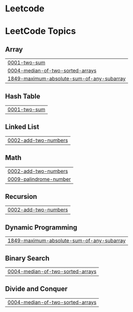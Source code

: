 # Leetcode
<!---LeetCode Topics Start-->
# LeetCode Topics
## Array
|  |
| ------- |
| [0001-two-sum](https://github.com/godson2607/Leetcode/tree/master/0001-two-sum) |
| [0004-median-of-two-sorted-arrays](https://github.com/godson2607/Leetcode/tree/master/0004-median-of-two-sorted-arrays) |
| [1849-maximum-absolute-sum-of-any-subarray](https://github.com/godson2607/Leetcode/tree/master/1849-maximum-absolute-sum-of-any-subarray) |
## Hash Table
|  |
| ------- |
| [0001-two-sum](https://github.com/godson2607/Leetcode/tree/master/0001-two-sum) |
## Linked List
|  |
| ------- |
| [0002-add-two-numbers](https://github.com/godson2607/Leetcode/tree/master/0002-add-two-numbers) |
## Math
|  |
| ------- |
| [0002-add-two-numbers](https://github.com/godson2607/Leetcode/tree/master/0002-add-two-numbers) |
| [0009-palindrome-number](https://github.com/godson2607/Leetcode/tree/master/0009-palindrome-number) |
## Recursion
|  |
| ------- |
| [0002-add-two-numbers](https://github.com/godson2607/Leetcode/tree/master/0002-add-two-numbers) |
## Dynamic Programming
|  |
| ------- |
| [1849-maximum-absolute-sum-of-any-subarray](https://github.com/godson2607/Leetcode/tree/master/1849-maximum-absolute-sum-of-any-subarray) |
## Binary Search
|  |
| ------- |
| [0004-median-of-two-sorted-arrays](https://github.com/godson2607/Leetcode/tree/master/0004-median-of-two-sorted-arrays) |
## Divide and Conquer
|  |
| ------- |
| [0004-median-of-two-sorted-arrays](https://github.com/godson2607/Leetcode/tree/master/0004-median-of-two-sorted-arrays) |
<!---LeetCode Topics End-->